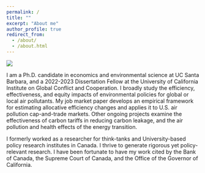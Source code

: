 ```yaml
---
permalink: /
title: ""
excerpt: "About me"
author_profile: true
redirect_from: 
  - /about/
  - /about.html
---
```


<!--<img align="right" src="https://vthivierge.github.io/images/Vincent_Thivierge_003.jpg" alt="Photo" style="width: 210px; border-radius: 10px; padding: 8px 8px 8px 8px"/>-->

![](images/calepa_og.jpeg)

I am a Ph.D. candidate in economics and environmental science at UC Santa Barbara, and a 2022-2023 Dissertation Fellow at the University of California Institute on Global Conflict and Cooperation. I broadly study the efficiency, effectiveness, and equity impacts of environmental policies for global or local air pollutants. My job market paper develops an empirical framework for estimating allocative efficiency changes and applies it to U.S. air pollution cap-and-trade markets. Other ongoing projects examine the effectiveness of carbon tariffs in reducing carbon leakage, and the air pollution and health effects of the energy transition.

I formerly worked as a researcher for think-tanks and University-based policy research institutes in Canada. I thrive to generate rigorous yet policy-relevant research. I have been fortunate to have my work cited by the Bank of Canada, the Supreme Court of Canada, and the Office of the Governor of California.  

<!--I published papers and reports on the impacts of carbon pricing on household gasoline consumption, industry competitiveness, and on the distributional implications for households.-->